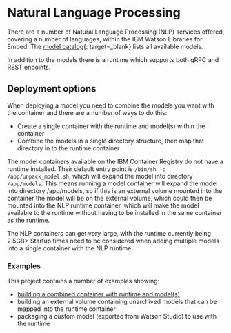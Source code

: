 # Natural Language Processing

There are a number of Natural Language Processing (NLP) services offered, covering a number of languages, within the IBM Watson Libraries for Embed.  The [model catalog](https://www.ibm.com/docs/en/watson-libraries?topic=models-catalog){: target=_blank} lists all available models.

In addition to the models there is a runtime which supports both gRPC and REST enpoints.

## Deployment options

When deploying a model you need to combine the models you want with the container and there are a number of ways to do this:

- Create a single container with the runtime and model(s) within the container
- Combine the models in a single directory structure, then map that directory in to the runtime container

The model containers available on the IBM Container Registry do not have a runtime installed.  Their default entry point is `/bin/sh -c /app/unpack_model.sh`, which will expand the model into directory `/app/models`.  This means running a model container will expand the model into directory /app/models, so if this is an external volume mounted into the container the model will be on the external volume, which could then be mounted into the NLP runtime container, which will make the model available to the runtime without having to be installed in the same container as the runtime.

The NLP containers can get very large, with the runtime currently being 2.5GB> Startup times need to be considered when adding multiple models into a single container with the NLP runtime.

### Examples

This project contains a number of examples showing:

- [building a combined container with runtime and model(s)](nlp-combined-image.md)
- building an external volume containing unarchived models that can be mapped into the runtime container
- packaging a custom model (exported from Watson Studio) to use with the runtime
